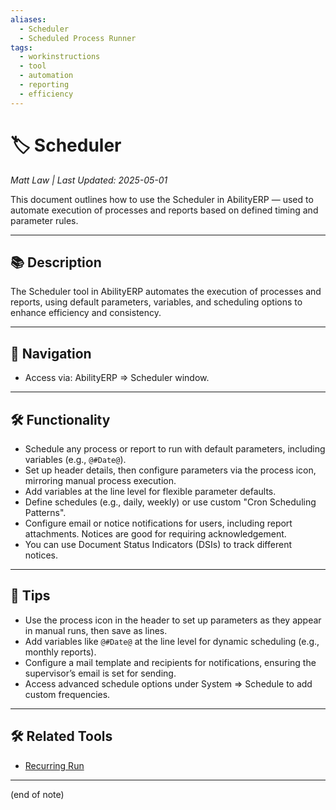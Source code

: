 ```yaml
---
aliases:
  - Scheduler
  - Scheduled Process Runner
tags:
  - workinstructions
  - tool
  - automation
  - reporting
  - efficiency
---
```


# 🏷️ Scheduler

*Matt Law | Last Updated: 2025-05-01*

This document outlines how to use the Scheduler in AbilityERP — used to automate execution of processes and reports based on defined timing and parameter rules.

---

## 📚 Description  
The Scheduler tool in AbilityERP automates the execution of processes and reports, using default parameters, variables, and scheduling options to enhance efficiency and consistency.

---

## 🧭 Navigation  
- Access via: AbilityERP => Scheduler window.

---

## 🛠️ Functionality  
- Schedule any process or report to run with default parameters, including variables (e.g., `@#Date@`).
- Set up header details, then configure parameters via the process icon, mirroring manual process execution.
- Add variables at the line level for flexible parameter defaults.
- Define schedules (e.g., daily, weekly) or use custom "Cron Scheduling Patterns".
- Configure email or notice notifications for users, including report attachments. Notices are good for requiring acknowledgement.
- You can use Document Status Indicators (DSIs) to track different notices.

---

## 🎯 Tips  
- Use the process icon in the header to set up parameters as they appear in manual runs, then save as lines.
- Add variables like `@#Date@` at the line level for dynamic scheduling (e.g., monthly reports).
- Configure a mail template and recipients for notifications, ensuring the supervisor’s email is set for sending.
- Access advanced schedule options under System => Schedule to add custom frequencies.

---

## 🛠️ Related Tools  
- [Recurring Run](Recurring-Run.md)

---
(end of note)
